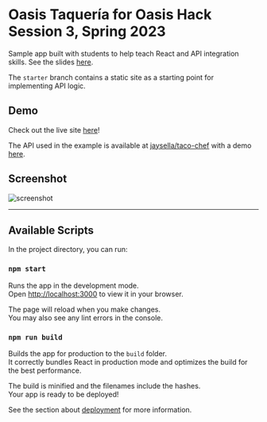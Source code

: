 # Oasis Taquería for Oasis Hack Session 3, Spring 2023

Sample app built with students to help teach React and API integration skills. See the slides [here](https://docs.google.com/presentation/d/1mbdSFYw1JSMv3ygRjhbn3Arr0-wCkUKnRjTar89thTg/edit#slide=id.g1dca9265056_0_936).

The `starter` branch contains a static site as a starting point for implementing API logic.

## Demo

Check out the live site [here](https://tacos-oasis-hs3-sp23.vercel.app)!

The API used in the example is available at [jaysella/taco-chef](https://github.com/jaysella/taco-chef) with a demo [here](https://tacos.girocibo.com/api/tacos).

## Screenshot

![screenshot](https://user-images.githubusercontent.com/35548468/218208992-1a94ed3d-d459-418a-8012-07be034228d3.png)

---

## Available Scripts

In the project directory, you can run:

### `npm start`

Runs the app in the development mode.\
Open [http://localhost:3000](http://localhost:3000) to view it in your browser.

The page will reload when you make changes.\
You may also see any lint errors in the console.

### `npm run build`

Builds the app for production to the `build` folder.\
It correctly bundles React in production mode and optimizes the build for the best performance.

The build is minified and the filenames include the hashes.\
Your app is ready to be deployed!

See the section about [deployment](https://facebook.github.io/create-react-app/docs/deployment) for more information.
